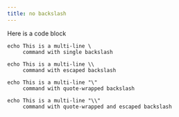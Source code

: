 ```yaml
---
title: no backslash
---
```

Here is a code block

```shell
echo This is a multi-line \
     command with single backslash
```

```shell
echo This is a multi-line \\
     command with escaped backslash
```

```shell
echo This is a multi-line "\"
     command with quote-wrapped backslash
```

```shell
echo This is a multi-line "\\"
     command with quote-wrapped and escaped backslash
```
